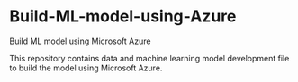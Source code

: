# Build-ML-model-using-Azure
Build ML model using Microsoft Azure

This repository contains data and machine learning model development file to build the model using Microsoft Azure.

